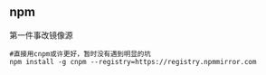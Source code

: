 ## npm

第一件事改镜像源

```
#直接用cnpm或许更好，暂时没有遇到明显的坑
npm install -g cnpm --registry=https://registry.npmmirror.com
```
